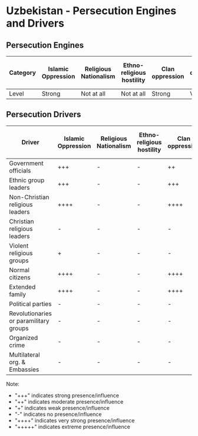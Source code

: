 # Uzbekistan - Persecution Engines and Drivers

## Persecution Engines

| Category | Islamic Oppression | Religious Nationalism | Ethno-religious hostility | Clan oppression | Christian denominational oppression | Communist and post-Communist oppression | Secular intolerance | Dictatorial paranoia | Organized corruption and crime |
|----------|-------------------|----------------------|---------------------------|-----------------|-------------------------------------|------------------------------------------|---------------------|---------------------|------------------------------|
| Level | Strong | Not at all | Not at all | Strong | Very weak | Not at all | Not at all | Strong | Not at all |

## Persecution Drivers

| Driver | Islamic Oppression | Religious Nationalism | Ethno-religious hostility | Clan oppression | Christian denominational oppression | Communist and post-Communist oppression | Secular intolerance | Dictatorial paranoia | Organized corruption and crime |
|--------|-------------------|----------------------|---------------------------|-----------------|-------------------------------------|------------------------------------------|---------------------|---------------------|------------------------------|
| Government officials | +++ | - | - | ++ | - | - | - | ++++ | - |
| Ethnic group leaders | +++ | - | - | +++ | - | - | - | - | - |
| Non-Christian religious leaders | ++++ | - | - | ++++ | - | - | - | - | - |
| Christian religious leaders | - | - | - | - | + | - | - | - | - |
| Violent religious groups | + | - | - | - | - | - | - | - | - |
| Normal citizens | ++++ | - | - | ++++ | - | - | - | +++ | - |
| Extended family | ++++ | - | - | ++++ | + | - | - | - | - |
| Political parties | - | - | - | - | - | - | - | ++++ | - |
| Revolutionaries or paramilitary groups | - | - | - | - | - | - | - | - | - |
| Organized crime | - | - | - | - | - | - | - | - | - |
| Multilateral org. & Embassies | - | - | - | - | - | - | - | - | - |

Note: 
- "+++" indicates strong presence/influence
- "++" indicates moderate presence/influence
- "+" indicates weak presence/influence
- "-" indicates no presence/influence
- "++++" indicates very strong presence/influence
- "+++++" indicates extreme presence/influence